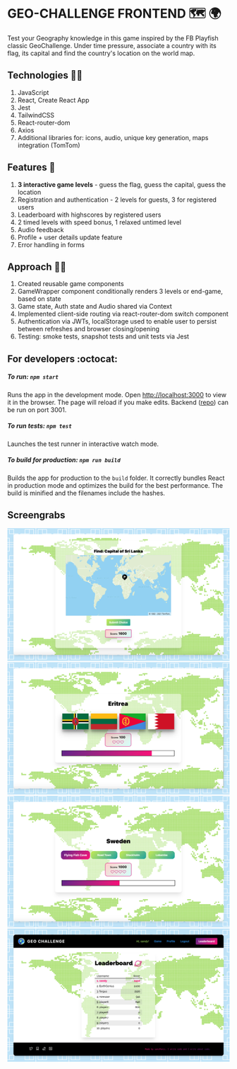 # GEO-CHALLENGE FRONTEND :world_map: :earth_africa:

Test your Geography knowledge in this game inspired by the FB Playfish classic GeoChallenge. Under time pressure, associate a country with its flag, its capital and find the country's location on the world map. 

## Technologies :woman_scientist:
1. JavaScript
2. React, Create React App 
3. Jest
4. TailwindCSS
5. React-router-dom
6. Axios
7. Additional libraries for: icons, audio, unique key generation, maps integration (TomTom)

## Features :palm_tree:
1. **3 interactive game levels** - guess the flag, guess the capital, guess the location
2.  Registration and authentication - 2 levels for guests, 3 for registered users
3. Leaderboard with highscores by registered users
4. 2 timed levels with speed bonus, 1 relaxed untimed level
5. Audio feedback 
6. Profile + user details update feature
7. Error handling in forms

## Approach :woman_student:
1. Created reusable game components
2. GameWrapper component conditionally renders 3 levels or end-game, based on state
3. Game state, Auth state and Audio shared via Context 
2. Implemented client-side routing via react-router-dom switch component
3. Authentication via JWTs, localStorage used to enable user to persist between refreshes and browser closing/opening
5. Testing: smoke tests, snapshot tests and unit tests via Jest


## For developers :octocat:

##### To run: `npm start` 

Runs the app in the development mode. Open [http://localhost:3000](http://localhost:3000) to view it in the browser. The page will reload if you make edits. Backend ([repo](https://github.com/sanspanic/geo-challenge-backend)) can be run on port 3001.

##### To run tests: `npm test` 
Launches the test runner in interactive watch mode.

##### To build for production: `npm run build` 
Builds the app for production to the `build` folder. It correctly bundles React in production mode and optimizes the build for the best performance. The build is minified and the filenames include the hashes.

## Screengrabs
![maps](./src/Assets/Screengrabs/maps.png)
![maps](./src/Assets/Screengrabs/flags.png)
![maps](./src/Assets/Screengrabs/capitals.png)
![maps](./src/Assets/Screengrabs/leaderboard.png)



